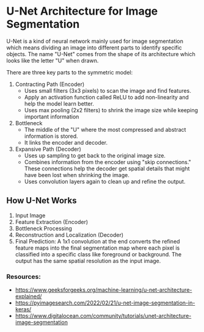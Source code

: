 # U-Net Architecture for Image Segmentation

U-Net is a kind of neural network mainly used for image segmentation which means dividing an image into different parts to identify specific objects. The name "U-Net" comes from the shape of its architecture which looks like the letter "U" when drawn.

There are three key parts to the symmetric model:

1. Contracting Path (Encoder)
	- Uses small filters (3x3 pixels) to scan the image and find features.
	- Apply an activation function called ReLU to add non-linearity and help the model learn better.
	- Uses max pooling (2x2 filters) to shrink the image size while keeping important information
2. Bottleneck
	- The middle of the "U" where the most compressed and abstract information is stored.
	- It links the encoder and decoder.
3. Expansive Path (Decoder)
	- Uses up sampling to get back to the original image size.
	- Combines information from the encoder using "skip connections." These connections help the decoder get spatial details that might have been lost when shrinking the image.
	- Uses convolution layers again to clean up and refine the output.

## How U-Net Works

1. Input Image
2. Feature Extraction (Encoder)
3. Bottleneck Processing
4. Reconstruction and Localization (Decoder) 
5. Final Prediction: A 1x1 convolution at the end converts the refined feature maps into the final segmentation map where each pixel is classified into a specific class like foreground or background. The output has the same spatial resolution as the input image.

### Resources:
- https://www.geeksforgeeks.org/machine-learning/u-net-architecture-explained/
- https://pyimagesearch.com/2022/02/21/u-net-image-segmentation-in-keras/
- https://www.digitalocean.com/community/tutorials/unet-architecture-image-segmentation

